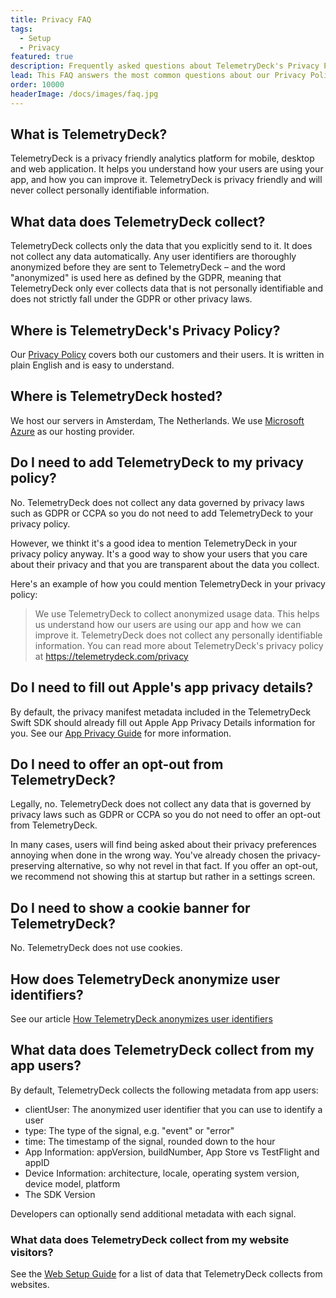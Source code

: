 ```yaml
---
title: Privacy FAQ
tags:
  - Setup
  - Privacy
featured: true
description: Frequently asked questions about TelemetryDeck's Privacy Policy
lead: This FAQ answers the most common questions about our Privacy Policy and how to answer your users' questions.
order: 10000
headerImage: /docs/images/faq.jpg
---
```


## What is TelemetryDeck?

TelemetryDeck is a privacy friendly analytics platform for mobile, desktop and web application. It helps you understand how your users are using your app, and how you can improve it. TelemetryDeck is privacy friendly and will never collect personally identifiable information.

## What data does TelemetryDeck collect?

TelemetryDeck collects only the data that you explicitly send to it. It does not collect any data automatically. Any user identifiers are thoroughly anonymized before they are sent to TelemetryDeck – and the word "anonymized" is used here as defined by the GDPR, meaning that TelemetryDeck only ever collects data that is not personally identifiable and does not strictly fall under the GDPR or other privacy laws.

## Where is TelemetryDeck's Privacy Policy?

Our [Privacy Policy](/privacy) covers both our customers and their users. It is written in plain English and is easy to understand.

## Where is TelemetryDeck hosted?

We host our servers in Amsterdam, The Netherlands. We use [Microsoft Azure](https://azure.microsoft.com) as our hosting provider.

## Do I need to add TelemetryDeck to my privacy policy?

No. TelemetryDeck does not collect any data governed by privacy laws such as GDPR or CCPA so you do not need to add TelemetryDeck to your privacy policy.

However, we thinkt it's a good idea to mention TelemetryDeck in your privacy policy anyway. It's a good way to show your users that you care about their privacy and that you are transparent about the data you collect.

Here's an example of how you could mention TelemetryDeck in your privacy policy:

> We use TelemetryDeck to collect anonymized usage data. This helps us understand how our users are using our app and how we can improve it. TelemetryDeck does not collect any personally identifiable information. You can read more about TelemetryDeck's privacy policy at https://telemetrydeck.com/privacy

## Do I need to fill out Apple's app privacy details?

By default, the privacy manifest metadata included in the TelemetryDeck Swift SDK should already fill out Apple App Privacy Details information for you. See our [App Privacy Guide](/docs/articles/apple-app-privacy/) for more information.

## Do I need to offer an opt-out from TelemetryDeck?

Legally, no. TelemetryDeck does not collect any data that is governed by privacy laws such as GDPR or CCPA so you do not need to offer an opt-out from TelemetryDeck.

In many cases, users will find being asked about their privacy preferences annoying when done in the wrong way. You've already chosen the privacy-preserving alternative, so why not revel in that fact. If you offer an opt-out, we recommend not showing this at startup but rather in a settings screen.

## Do I need to show a cookie banner for TelemetryDeck?

No. TelemetryDeck does not use cookies.

## How does TelemetryDeck anonymize user identifiers?

See our article [How TelemetryDeck anonymizes user identifiers](/docs/articles/anonymization-how-it-works/)

## What data does TelemetryDeck collect from my app users?

By default, TelemetryDeck collects the following metadata from app users:

- clientUser: The anonymized user identifier that you can use to identify a user
- type: The type of the signal, e.g. "event" or "error"
- time: The timestamp of the signal, rounded down to the hour
- App Information: appVersion, buildNumber, App Store vs TestFlight and appID
- Device Information: architecture, locale, operating system version, device model, platform
- The SDK Version

Developers can optionally send additional metadata with each signal.

### What data does TelemetryDeck collect from my website visitors?

See the [Web Setup Guide](/docs/guides/web-setup/#what-data-is-collected%3F) for a list of data that TelemetryDeck collects from websites.
